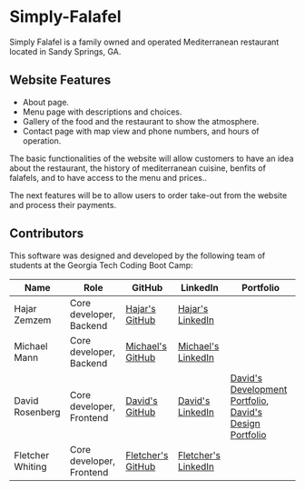 # Simply-Falafel

Simply Falafel is a family owned and operated Mediterranean restaurant located in Sandy Springs, GA.

## Website Features
- About page. 
- Menu page with descriptions and choices.
- Gallery of the food and the restaurant to show the atmosphere.
- Contact page with map view and phone numbers, and hours of operation.

The basic functionalities of the website will allow customers to have an idea about the restaurant, the history of mediterranean cuisine, benfits of falafels, and to have access to the menu and prices..

The next features will be to allow users to order take-out from the website and process their payments.

## Contributors
This software was designed and developed by the following team of students at the Georgia Tech Coding Boot Camp:


|Name|Role|GitHub|LinkedIn|Portfolio|
|----|----|------|--------|---------|
|Hajar Zemzem|Core developer, Backend|[Hajar's GitHub](https://github.com/hzemzem)|[Hajar's LinkedIn](https://www.linkedin.com/in/hajarzemzem/)
|Michael Mann|Core developer, Backend|[Michael's GitHub](https://github.com/)|[Michael's LinkedIn](https://www.linkedin.com/in/)
|David Rosenberg|Core developer, Frontend|[David's GitHub](https://github.com/)|[David's LinkedIn](https://www.linkedin.com/in/)|[David's Development Portfolio](http://rosenberg-illustration.com/develop/), [David's Design Portfolio](http://rosenberg-illustration.com/design/web.html)
|Fletcher Whiting|Core developer, Frontend|[Fletcher's GitHub](https://github.com/)|[Fletcher's LinkedIn](https://www.linkedin.com/in/)
